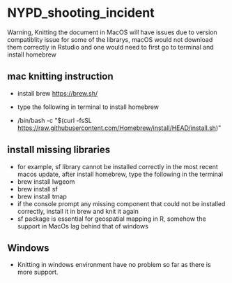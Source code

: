 # NYPD_shooting_incident
 
Warning, Knitting the document in MacOS will have issues due to version compatiblity issue 
for some of the librarys, macOS would not download them correctly in Rstudio and one would need to first go to terminal and install homebrew 

## mac knitting instruction

*  install brew
  https://brew.sh/

* type the following in terminal to install homebrew
* /bin/bash -c "$(curl -fsSL https://raw.githubusercontent.com/Homebrew/install/HEAD/install.sh)"

## install missing libraries
* for example, sf library cannot be installed correctly in the most recent macos update, after install homebrew, type the following in the terminal
* brew install lwgeom
* brew install sf
* brew install tmap
* if the console prompt any missing component that could not be installed correctly, install it in brew and knit it again
* sf package is essential for geospatial mapping in R, somehow the support in MacOs lag behind that of windows

## Windows
* Knitting in windows environment have no problem so far as there is more support.